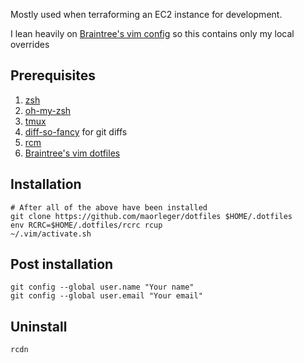 Mostly used when terraforming an EC2 instance for development.

I lean heavily on [Braintree's vim config](https://github.com/braintreeps/vim_dotfiles) so this contains only my local overrides

## Prerequisites

1. [zsh](https://github.com/robbyrussell/oh-my-zsh/wiki/Installing-ZSH)
1. [oh-my-zsh](https://github.com/robbyrussell/oh-my-zsh)
1. [tmux](https://github.com/tmux/tmux)
1. [diff-so-fancy](https://github.com/so-fancy/diff-so-fancy) for git diffs
1. [rcm](https://github.com/thoughtbot/rcm#installation)
1. [Braintree's vim dotfiles](https://github.com/braintreeps/vim_dotfiles)

## Installation

```
# After all of the above have been installed
git clone https://github.com/maorleger/dotfiles $HOME/.dotfiles
env RCRC=$HOME/.dotfiles/rcrc rcup
~/.vim/activate.sh
```

## Post installation

```
git config --global user.name "Your name"
git config --global user.email "Your email"
```

## Uninstall

```
rcdn
```
